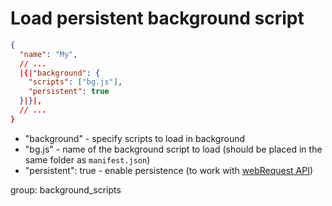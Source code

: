 # Load persistent background script

```json
{
  "name": "My",
  // ...
  |{|"background": {
    "scripts": ["bg.js"],
    "persistent": true
  }|}|,
  // ...
}
```

- "background" - specify scripts to load in background
- "bg.js" - name of the background script to load (should be placed in the same folder as `manifest.json`)
- "persistent": true - enable persistence (to work with [webRequest API](https://developer.chrome.com/docs/extensions/reference/webRequest/))

group: background_scripts
